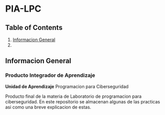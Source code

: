 # PIA-LPC

## Table of Contents
1. [Informacion General](#general-info)
2. []()

## Informacion General
<a name="general-info"></a>
### Producto Integrador de Aprendizaje
**Unidad de Aprendizaje** Programacion para Ciberseguridad

Producto final de la materia de Laboratorio de programacion para ciberseguridad.
En este repositorio se almacenan algunas de las practicas asi como una breve explicacion de estas.


